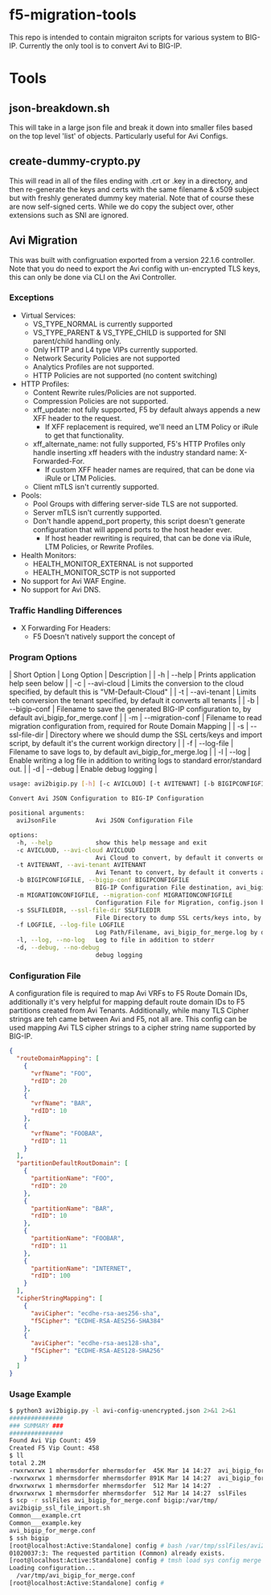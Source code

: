 # f5-migration-tools

This repo is intended to contain migraiton scripts for various system to BIG-IP.  Currently the only tool is to convert Avi to BIG-IP.

# Tools

## json-breakdown.sh

This will take in a large json file and break it down into smaller files based on the top level 'list' of objects.  Particularly useful for Avi Configs.

## create-dummy-crypto.py

This will read in all of the files ending with .crt or .key in a directory, and then re-generate the keys and certs with the same filename & x509 subject but with freshly generated dummy key material.  Note that of course these are now self-signed certs.  While we do copy the subject over, other extensions such as SNI are ignored.

## Avi Migration

This was built with configruation exported from a version 22.1.6 controller.  Note that you do need to export the Avi config with un-encrypted TLS keys, this can only be done via CLI on the Avi Controller.

### Exceptions

* Virtual Services:
  * VS_TYPE_NORMAL is currently supported
  * VS_TYPE_PARENT & VS_TYPE_CHILD is supported for SNI parent/child handling only.
  * Only HTTP and L4 type VIPs currently supported.
  * Network Security Policies are not supported
  * Analytics Profiles are not supported.
  * HTTP Policies are not supported (no content switching)
* HTTP Profiles:
  * Content Rewrite rules/Policies are not supported.
  * Compression Policies are not supported.
  * xff_update: not fully supported, F5 by default always appends a new XFF header to the request.
    * If XFF replacement is required, we'll need an LTM Policy or iRule to get that functionality.
  * xff_alternate_name: not fully supported, F5's HTTP Profiles only handle inserting xff headers with the industry standard name: X-Forwarded-For.
    * If custom XFF header names are required, that can be done via iRule or LTM Policies.
  * Client mTLS isn't currently supported.
* Pools:
  * Pool Groups with differing server-side TLS are not supported.
  * Server mTLS isn't currently supported.
  * Don't handle append_port property, this script doesn't generate configuration that will append ports to the host header ever.
    * If host header rewriting is required, that can be done via iRule, LTM Policies, or Rewrite Profiles.
* Health Monitors:
  * HEALTH_MONITOR_EXTERNAL is not supported
  * HEALTH_MONITOR_SCTP is not supported
* No support for Avi WAF Engine.
* No support for Avi DNS.

### Traffic Handling Differences

* X Forwarding For Headers:
  * F5 Doesn't natively support the concept of 

### Program Options

| Short Option | Long Option | Description |
| -h | --help | Prints application help seen below |
| -c <aviCloud> | --avi-cloud <aviCloud> | Limits the conversion to the cloud specified, by default this is "VM-Default-Cloud" |
| -t <aviTenant> | --avi-tenant <aviTenant> | Limits teh conversion the tenant specified, by default it converts all tenants |
| -b <output-config> | --bigip-conf <output-config> | Filename to save the generated BIG-IP configuration to, by default avi_bigip_for_merge.conf |
| -m <migration-config> | --migration-conf <migration-config> | Filename to read migration configuration from, required for Route Domain Mapping |
| -s <ssl-directory> | --ssl-file-dir <ssl-directory> | Directory where we should dump the SSL certs/keys and import script, by default it's the current workign directory |
| -f <log-filename> | --log-file <log-filename> | Filename to save logs to, by default avi_bigip_for_merge.log |
| -l | --log | Enable writing a log file in addition to writing logs to standard error/standard out. |
| -d | --debug | Enable debug logging |

```bash
usage: avi2bigip.py [-h] [-c AVICLOUD] [-t AVITENANT] [-b BIGIPCONFIGFILE] [-m MIGRATIONCONFIGFILE] [-s SSLFILEDIR] [-f LOGFILE] [-l | --log | --no-log] [-d | --debug | --no-debug] aviJsonFile

Convert Avi JSON Configuration to BIG-IP Configuration

positional arguments:
  aviJsonFile           Avi JSON Configuration File

options:
  -h, --help            show this help message and exit
  -c AVICLOUD, --avi-cloud AVICLOUD
                        Avi Cloud to convert, by default it converts only the VM-Default-Cloud
  -t AVITENANT, --avi-tenant AVITENANT
                        Avi Tenant to convert, by default it converts all tenants
  -b BIGIPCONFIGFILE, --bigip-conf BIGIPCONFIGFILE
                        BIG-IP Configuration File destination, avi_bigip_for_merge.conf by default
  -m MIGRATIONCONFIGFILE, --migration-conf MIGRATIONCONFIGFILE
                        Configuration File for Migration, config.json by default
  -s SSLFILEDIR, --ssl-file-dir SSLFILEDIR
                        File Directory to dump SSL certs/keys into, by default it uses the current directory.
  -f LOGFILE, --log-file LOGFILE
                        Log Path/Filename, avi_bigip_for_merge.log by default
  -l, --log, --no-log   Log to file in addition to stderr
  -d, --debug, --no-debug
                        debug logging
```

### Configuration File

A configuration file is required to map Avi VRFs to F5 Route Domain IDs, additionally it's very helpful for mapping default route domain IDs to F5 partitions created from Avi Tenants.  Additionally, while many TLS Cipher strings are teh came between Avi and F5, not all are.  This config can be used mapping Avi TLS cipher strings to a cipher string name supported by BIG-IP.

```json
{
  "routeDomainMapping": [
    {
      "vrfName": "FOO",
      "rdID": 20
    },
    {
      "vrfName": "BAR",
      "rdID": 10
    },
    {
      "vrfName": "FOOBAR",
      "rdID": 11
    }
  ],
  "partitionDefaultRoutDomain": [
    {
      "partitionName": "FOO",
      "rdID": 20
    },
    {
      "partitionName": "BAR",
      "rdID": 10
    },
    {
      "partitionName": "FOOBAR",
      "rdID": 11
    },
    {
      "partitionName": "INTERNET",
      "rdID": 100
    }
  ],
  "cipherStringMapping": [
    {
      "aviCipher": "ecdhe-rsa-aes256-sha",
      "f5Cipher": "ECDHE-RSA-AES256-SHA384"
    },
    {
      "aviCipher": "ecdhe-rsa-aes128-sha",
      "f5Cipher": "ECDHE-RSA-AES128-SHA256"
    }
  ]
}

```

### Usage Example

```bash
$ python3 avi2bigip.py -l avi-config-unencrypted.json 2>&1 2>&1
###############
### SUMMARY ###
###############
Found Avi Vip Count: 459
Created F5 Vip Count: 458
$ ll
total 2.2M
-rwxrwxrwx 1 mhermsdorfer mhermsdorfer  45K Mar 14 14:27  avi_bigip_for_merge.log
-rwxrwxrwx 1 mhermsdorfer mhermsdorfer 891K Mar 14 14:27  avi_bigip_for_merge.conf
drwxrwxrwx 1 mhermsdorfer mhermsdorfer  512 Mar 14 14:27  .
drwxrwxrwx 1 mhermsdorfer mhermsdorfer  512 Mar 14 14:27  sslFiles
$ scp -r sslFiles avi_bigip_for_merge.conf bigip:/var/tmp/
avi2bigip_ssl_file_import.sh                                                                    100%   11KB 110.9KB/s   00:00
Common___example.crt                                                                            100% 2844    22.0KB/s   00:00
Common___example.key                                                                            100% 1704    14.5KB/s   00:00  
avi_bigip_for_merge.conf                                                                        100%  890KB   1.1MB/s   00:00   
$ ssh bigip
[root@localhost:Active:Standalone] config # bash /var/tmp/sslFiles/avi2bigip_ssl_file_import.sh
01020037:3: The requested partition (Common) already exists.
[root@localhost:Active:Standalone] config # tmsh load sys config merge file /var/tmp/avi_bigip_for_merge.conf
Loading configuration...
  /var/tmp/avi_bigip_for_merge.conf
[root@localhost:Active:Standalone] config #
```